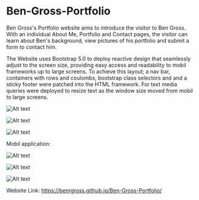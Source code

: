 # Ben-Gross-Portfolio

Ben Gross's Portfolio website aims to introduce the visitor to Ben Gross. With an individual About Me, Portfolio and Contact pages, the visitor can learn about Ben's background, view pictures of his portfolio and submit a form to contact him.

The Website uses Bootstrap 5.0 to deploy reactive design that seamlessly adjust to the screen size, providing easy access and readability to mobil frameworks up to large screens. To achieve this layout; a nav bar, containers with rows and coulombs, bootstrap class selectors and and a sticky footer were patched into the HTML framework. For text media queries were deployed to resize text as the window size moved from mobil to large screens.

![Alt text](images/Ben-Gross-About.png)

![Alt text](images/Ben-Gross-Portfolio.png)

![Alt text](images/Ben-Gross-Contact.png)

Mobil application:

![Alt text](images/Mobil-Ben-Gross-About.png)

![Alt text](images/Mobil-Ben-Gross-Portfolio.png)

![Alt text](images/Mobil-Ben-Gross-Contact.png)

Website Link: https://benrgross.github.io/Ben-Gross-Portfolio/
